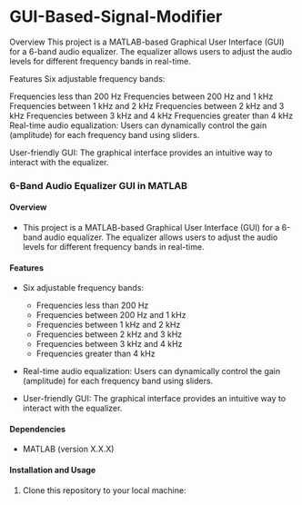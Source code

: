# GUI-Based-Signal-Modifier

Overview
This project is a MATLAB-based Graphical User Interface (GUI) for a 6-band audio equalizer. The equalizer allows users to adjust the audio levels for different frequency bands in real-time.

Features
Six adjustable frequency bands:

Frequencies less than 200 Hz
Frequencies between 200 Hz and 1 kHz
Frequencies between 1 kHz and 2 kHz
Frequencies between 2 kHz and 3 kHz
Frequencies between 3 kHz and 4 kHz
Frequencies greater than 4 kHz
Real-time audio equalization: Users can dynamically control the gain (amplitude) for each frequency band using sliders.

User-friendly GUI: The graphical interface provides an intuitive way to interact with the equalizer.


### 6-Band Audio Equalizer GUI in MATLAB

#### Overview
- This project is a MATLAB-based Graphical User Interface (GUI) for a 6-band audio equalizer. The equalizer allows users to adjust the audio levels for different frequency bands in real-time.

#### Features
- Six adjustable frequency bands:
  - Frequencies less than 200 Hz
  - Frequencies between 200 Hz and 1 kHz
  - Frequencies between 1 kHz and 2 kHz
  - Frequencies between 2 kHz and 3 kHz
  - Frequencies between 3 kHz and 4 kHz
  - Frequencies greater than 4 kHz

- Real-time audio equalization: Users can dynamically control the gain (amplitude) for each frequency band using sliders.

- User-friendly GUI: The graphical interface provides an intuitive way to interact with the equalizer.

#### Dependencies
- MATLAB (version X.X.X)

#### Installation and Usage
1. Clone this repository to your local machine:
